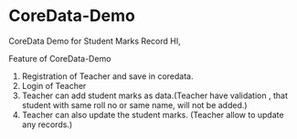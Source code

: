 # CoreData-Demo

CoreData Demo for Student Marks Record
HI,

Feature of CoreData-Demo

1) Registration of Teacher and save in coredata.
2) Login of Teacher
3) Teacher can add student marks as data.(Teacher have validation , that student with same roll no or same name, will not be added.)
4) Teacher can also update the student marks. (Teacher allow to update any records.)
